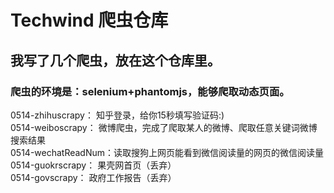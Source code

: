 # Techwind 爬虫仓库
## 我写了几个爬虫，放在这个仓库里。

### 爬虫的环境是：selenium+phantomjs，能够爬取动态页面。
0514-zhihuscrapy： 知乎登录，给你15秒填写验证码:)  
0514-weiboscrapy： 微博爬虫，完成了爬取某人的微博、爬取任意关键词微博搜索结果  
0514-wechatReadNum：读取搜狗上网页能看到微信阅读量的网页的微信阅读量  
0514-guokrscrapy： 果壳网首页（丢弃）   
0514-govscrapy： 政府工作报告（丢弃）  
